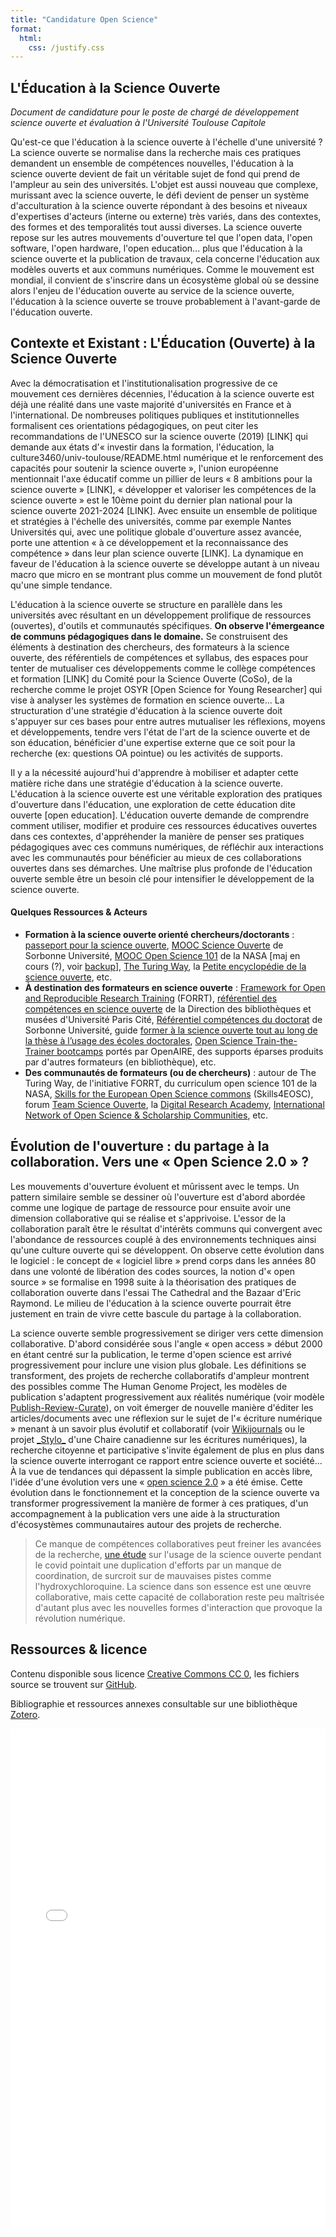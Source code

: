 ```yaml
---
title: "Candidature Open Science"
format:
  html:
    css: /justify.css
---
```


## L'Éducation à la Science Ouverte

*Document de candidature pour le poste de chargé de développement science ouverte et évaluation à l'Université Toulouse Capitole*

Qu'est-ce que l'éducation à la science ouverte à l'échelle d'une université ? La science ouverte se normalise dans la
recherche mais ces pratiques demandent un ensemble de compétences nouvelles, l'éducation à la science ouverte devient de fait
un véritable sujet de fond qui prend de l'ampleur au sein des universités. L'objet est aussi nouveau que complexe,
murissant avec la science ouverte, le défi devient de penser un système d'acculturation à la science ouverte répondant à des
besoins et niveaux d'expertises d'acteurs (interne ou externe) très variés, dans des contextes, des formes et des
temporalités tout aussi diverses. La science ouverte repose sur les autres mouvements d'ouverture tel que l'open data, l'open
software, l'open hardware, l'open education... plus que l'éducation à la science ouverte et la publication de travaux, cela
concerne l'éducation aux modèles ouverts et aux communs numériques. Comme le mouvement est mondial, il convient de
s'inscrire dans un écosystème global où se dessine alors l'enjeu de l'éducation ouverte au service de la science
ouverte, l'éducation à la science ouverte se trouve probablement à l'avant-garde de l'éducation ouverte.

## Contexte et Existant : L'Éducation (Ouverte) à la Science Ouverte

Avec la démocratisation et l'institutionalisation progressive de ce mouvement ces dernières décennies, l'éducation à la science ouverte
est déjà une réalité dans une vaste majorité d'universités en France et à l'international. De nombreuses politiques publiques et
institutionnelles formalisent ces orientations pédagogiques, on peut citer les recommandations de l'UNESCO sur la
science ouverte (2019) [LINK] qui demande aux états d'« investir dans la formation, l'éducation, la culture3460/univ-toulouse/README.html numérique et
le renforcement des capacités pour soutenir la science ouverte », l'union européenne mentionnait l'axe éducatif comme un
pillier de leurs « 8 ambitions pour la science ouverte » [LINK], « développer et valoriser les compétences de la science ouverte »
est le 10ème point du dernier plan national pour la science ouverte 2021-2024 [LINK]. Avec ensuite un ensemble de
politique et stratégies à l'échelle des universités, comme par exemple Nantes Universités qui, avec une politique
globale d'ouverture assez avancée, porte une attention « à ce développement et la reconnaissance des compétence » dans
leur plan science ouverte [LINK]. La dynamique en faveur de l'éducation à la science ouverte se développe autant à un
niveau macro que micro en se montrant plus comme un mouvement de fond plutôt qu'une simple tendance.

L'éducation à la science ouverte se structure en parallèle dans les universités avec résultant en un développement prolifique de ressources
(ouvertes), d'outils et communautés spécifiques. **On observe l'émergeance de communs pédagogiques dans le domaine.**
Se construisent des éléments à destination des chercheurs, des formateurs à la science ouverte, des référentiels de
compétences et syllabus, des espaces pour tenter de mutualiser ces développements comme le collège compétences et
formation [LINK] du Comité pour la Science Ouverte (CoSo), de la recherche comme le projet OSYR [Open Science for Young
Researcher] qui vise à analyser les systèmes de formation en science ouverte... La structuration d'une stratégie
d'éducation à la science ouverte doit s'appuyer sur ces bases pour entre autres mutualiser les réflexions, moyens et
développements, tendre vers l'état de l'art de la science ouverte et de son éducation, bénéficier d'une expertise
externe que ce soit pour la recherche (ex: questions OA pointue) ou les activités de supports.

Il y a la nécessité aujourd'hui d'apprendre à mobiliser et adapter cette matière riche dans une stratégie d'éducation à la science ouverte.
L'éducation à la science ouverte est une véritable exploration des pratiques d'ouverture dans l'éducation, une exploration de cette éducation dite ouverte [open education].
L'éducation ouverte demande de comprendre comment utiliser, modifier et produire ces ressources éducatives ouvertes dans ces contextes,
d'appréhender la manière de penser ses pratiques pédagogiques avec ces communs numériques, de réfléchir aux interactions
avec les communautés pour bénéficier au mieux de ces collaborations ouvertes dans ses démarches. Une maîtrise plus
profonde de l'éducation ouverte semble être un besoin clé pour intensifier le développement de la science ouverte.

#### Quelques Ressources & Acteurs

- **Formation à la science ouverte orienté chercheurs/doctorants** :
  [passeport pour la science ouverte](https://www.ouvrirlascience.fr/passeport-pour-la-science-ouverte-guide-pratique-a-lusage-des-doctorants/),
  [MOOC Science Ouverte](https://www.fun-mooc.fr/fr/cours/la-science-ouverte/) de Sorbonne Université,
  [MOOC Open Science 101](https://science.nasa.gov/open-science/os101/) de la NASA [maj en cours (?), voir [backup](https://github.com/Open-Models/Transform-to-Open-Science)], 
  [The Turing Way](https://book.the-turing-way.org/),
  la [Petite encyclopédie de la science ouverte](https://encyclo.ouvrirlascience.fr/fr), etc.
- **À destination des formateurs en science ouverte** : 
  [Framework for Open and Reproducible Research Training](https://forrt.org/) (FORRT),
  [référentiel des compétences en science ouverte]() de la Direction des bibliothèques et musées d'Université Paris Cité,
  [Référentiel compétences du doctorat](https://www.sorbonne-universite.fr/sites/default/files/media/2023-12/Comp%C3%A9tences_Doctorat_ERISSO_SU_0.pdf) de Sorbonne Université,
  guide [former à la science ouverte tout au long de la thèse à l’usage des écoles doctorales](https://www.ouvrirlascience.fr/former-a-la-science-ouverte-tout-au-long-de-la-these/),
  [Open Science Train-the-Trainer bootcamps](https://www.openaire.eu/7th-openaire-open-science-train-the-trainer-bootcamp) portés par OpenAIRE, 
  des supports éparses produits par d'autres formateurs (en bibliothèque), etc.
- **Des communautés de formateurs (ou de chercheurs)** : autour de The Turing Way, de l'initiative FORRT, du curriculum open
  science 101 de la NASA, [Skills for the European Open Science commons](https://www.skills4eosc.eu/) (Skills4EOSC),
  forum [Team Science Ouverte](https://teamscienceouverte.org/), la [Digital Research Academy](https://digital-research.academy/),
  [International Network of Open Science & Scholarship Communities](https://osc-international.com/), etc.

## Évolution de l'ouverture : du partage à la collaboration. Vers une « Open Science 2.0 » ?

Les mouvements d'ouverture évoluent et mûrissent avec le temps. Un pattern similaire semble se dessiner où l'ouverture
est d'abord abordée comme une logique de partage de ressource pour ensuite avoir une dimension collaborative qui se réalise et s'apprivoise.
L'essor de la collaboration paraît être le résultat d'intérêts communs qui convergent avec l'abondance de ressources couplé à des environnements techniques
ainsi qu'une culture ouverte qui se développent.
On observe cette évolution dans le logiciel : le concept de « logiciel libre » prend corps dans les années 80 dans une
volonté de libération des codes sources, la notion d'« open source » se formalise en 1998 suite à la théorisation des
pratiques de collaboration ouverte dans l'essai The Cathedral and the Bazaar d'Eric Raymond. Le milieu de l'éducation à
la science ouverte pourrait être justement en train de vivre cette bascule du partage à la collaboration.

La science ouverte semble progressivement se diriger vers cette dimension collaborative. D'abord considérée sous l'angle « open
access » début 2000 en étant centré sur la publication, le terme d'open science est arrivé progressivement pour inclure une vision plus
globale. Les définitions se transforment, des projets de recherche collaboratifs d'ampleur montrent des possibles comme
The Human Genome Project, les modèles de publication s'adaptent progressivement aux réalités numérique (voir modèle
[Publish-Review-Curate](https://asapbio.org/understanding-the-publish-review-curate-prc-model-of-scholarly-communication)),
on voit émerger de nouvelle manière d'éditer les articles/documents avec une réflexion sur le sujet de l'« écriture numérique »
menant à un savoir plus évolutif et collaboratif (voir [Wikijournals](https://meta.wikimedia.org/wiki/WikiJournal_User_Group)
ou le projet [\_Stylo\_](https://stylo-doc.ecrituresnumeriques.ca/fr/) d'une Chaire canadienne sur les
écritures numériques), la recherche citoyenne et participative s'invite également de plus en plus dans la science
ouverte interrogant ce rapport entre science ouverte et société... À la vue de tendances qui dépassent la simple publication en
accès libre, l'idée d'une évolution vers une « [open science 2.0](https://journals.plos.org/plosbiology/article?id=10.1371/journal.pbio.3002362#sec017) »
a été émise. Cette évolution dans le fonctionnement et la conception de la science ouverte va transformer progressivement la manière de former à ces
pratiques, d'un accompagnement à la publication vers une aide à la structuration d'écosystèmes communautaires autour des projets de
recherche.

> Ce manque de compétences collaboratives peut freiner les avancées de la recherche, [une étude](https://pmc.ncbi.nlm.nih.gov/articles/PMC8179078/pdf/12874_2021_Article_1304.pdf) sur l'usage de la science
> ouverte pendant le covid pointait une duplication d'efforts par un manque de coordination, de surcroit sur de mauvaises
> pistes comme l'hydroxychloroquine. La science dans son essence est une œuvre collaborative, mais cette capacité de
> collaboration reste peu maîtrisée d'autant plus avec les nouvelles formes d'interaction que provoque la révolution numérique.

## Ressources & licence

Contenu disponible sous licence [Creative Commons CC 0](https://creativecommons.org/publicdomain/zero/1.0/), les
fichiers source se trouvent sur [GitHub](https://github.com/AbcSxyZ/open-models-candidacies).

Bibliographie et ressources annexes consultable sur une bibliothèque [Zotero](https://www.zotero.org/groups/5943935/open_science_education/library).

<embed src="job-offer.pdf" width="100%" height="800" type="application/pdf">

